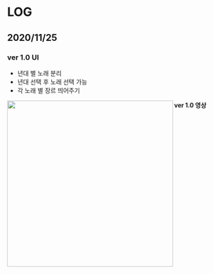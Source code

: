 # LOG
## 2020/11/25
### ver 1.0 UI

- 년대 별 노래 분리
- 년대 선택 후 노래 선택 가능
- 각 노래 별 장르 띄어주기

**ver 1.0 영상**
<img src='imgs/ui_ver_1_0.gif' align="left" width=384>
